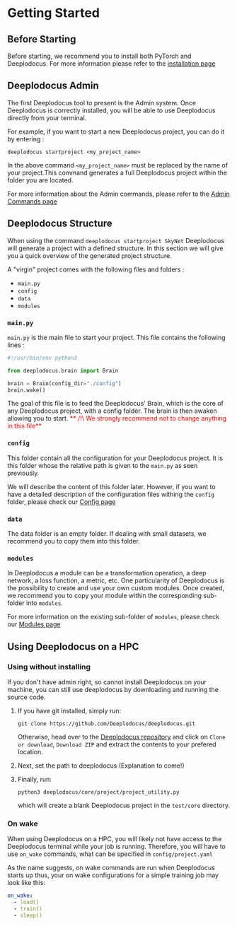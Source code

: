 # Getting Started

## Before Starting

Before starting, we recommend you to install both PyTorch and Deeplodocus. For more information please refer to the [installation page](deeplodocus.org/en/master/installation)


## Deeplodocus Admin

The first Deeplodocus tool to present is the Admin system. Once Deeplodocus is correctly installed, you will be able to use Deeplodocus directly from your terminal.

For example, if you want to start a new Deeplodocus project, you can do it by entering :

`deeplodocus startproject <my_project_name>`

In the above command `<my_project_name>` must be replaced by the name of your project.This command generates a full Deeplodocus project within the folder you are located.

For more information about the Admin commands, please refer to the [Admin Commands page](http:deeplodocus.org/en/master/admin_commands)

## Deeplodocus Structure

When using the command `deeplodocus startproject SkyNet` Deeplodocus will generate a project with a defined structure. In this section we will give you a quick overview of the generated project structure.

A "virgin" project comes with the following files and folders :

- `main.py`
- `config`
- `data`
- `modules`

### `main.py`

`main.py` is the main file to start your project. This file contains the following lines :

```python
#!/usr/bin/env python3

from deeplodocus.brain import Brain

brain = Brain(config_dir="./config")
brain.wake()
```

The goal of this file is to feed the Deeplodocus' Brain, which is the core of any Deeplodocus project, with a config folder. The brain is then awaken allowing you to start.
<span style="color:red"> ** /!\ We strongly recommend not to change anything in this file**</sapn>


### `config`

This folder contain all the configuration for your Deeplodocus project. It is this folder whose the relative path is given to the `main.py` as seen previously.

We will describe the content of this folder later. However, if you want to have a detailed description of the configuration files withing the `config` folder, please check our [Config page](deeplodocus.org/master/en/config)

### `data`

The data folder is an empty folder.
If dealing with small datasets, we recommend you to copy them into this folder.

### `modules`

In Deeplodocus a module can be a transformation operation, a deep network, a loss function, a metric, etc.
One particularity of Deeplodocus is the possibility to create and use your own custom modules. Once created, we recommend you to copy your module within the corresponding sub-folder into `modules`.


For more information on the existing sub-folder of `modules`, please check our [Modules page](deeplodocus.org/en/master/modules)

## Using Deeplodocus on a HPC

### Using without installing

If you don't have admin right, so cannot install Deeplodocus on your machine, you can still use deeplodocus by downloading and running the source code. 

1. If you have git installed, simply run: 

    ```text
    git clone https://github.com/Deeplodocus/deeplodocus.git
    ```

    Otherwise, head over to the [Deeplodocus repository](https://github.com/Deeplodocus/deeplodocus) and click on `Clone or download`, `Download ZIP` and extract the contents to your prefered location. 

2. Next, set the path to deeplodocus (Explanation to come!)

3. Finally, run:

    ```text
    python3 deeplodocus/core/project/project_utility.py
    ```
    
    which will create a blank Deeplodocus project in the `test/core` directory. 

### On wake
When using Deeplodocus on a HPC, you will likely not have access to the Deeplodocus terminal while your job is running.
Therefore, you will have to use `on_wake` commands, what can be specified in `config/project.yaml`

As the name suggests, on wake commands are run when Deeplodocus starts up thus, your on wake configurations for a simple training job may look like this:

```yaml
on_wake:
  - load()
  - train()
  - sleep()
``` 
